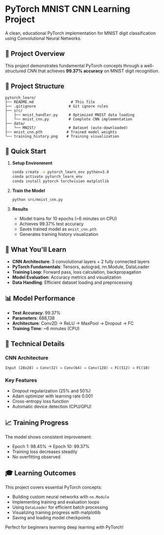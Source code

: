 # PyTorch MNIST CNN Learning Project

A clean, educational PyTorch implementation for MNIST digit classification using Convolutional Neural Networks.

## 🎯 Project Overview

This project demonstrates fundamental PyTorch concepts through a well-structured CNN that achieves **99.37% accuracy** on MNIST digit recognition.

## 📁 Project Structure

```
pytorch_learn/
├── README.md                 # This file
├── .gitignore               # Git ignore rules
├── src/
│   ├── mnist_handler.py     # Optimized MNIST data loading
│   └── mnist_cnn.py         # Complete CNN implementation
├── data/
│   └── MNIST/               # Dataset (auto-downloaded)
├── mnist_cnn.pth           # Trained model weights
└── training_history.png    # Training visualization
```

## 🚀 Quick Start

1. **Setup Environment**
   ```bash
   conda create -n pytorch_learn_env python=3.8
   conda activate pytorch_learn_env
   conda install pytorch torchvision matplotlib
   ```

2. **Train the Model**
   ```bash
   python src/mnist_cnn.py
   ```

3. **Results**
   - Model trains for 10 epochs (~6 minutes on CPU)
   - Achieves 99.37% test accuracy
   - Saves trained model as `mnist_cnn.pth`
   - Generates training history visualization

## 🧠 What You'll Learn

- **CNN Architecture**: 3 convolutional layers + 2 fully connected layers
- **PyTorch Fundamentals**: Tensors, autograd, nn.Module, DataLoader
- **Training Loop**: Forward pass, loss calculation, backpropagation
- **Model Evaluation**: Accuracy metrics and visualization
- **Data Handling**: Efficient dataset loading and preprocessing

## 📊 Model Performance

- **Test Accuracy**: 99.37%
- **Parameters**: 688,138
- **Architecture**: Conv2D → ReLU → MaxPool → Dropout → FC
- **Training Time**: ~6 minutes (CPU)

## 🔧 Technical Details

### CNN Architecture
```
Input (28x28) → Conv(32) → Conv(64) → Conv(128) → FC(512) → FC(10)
```

### Key Features
- Dropout regularization (25% and 50%)
- Adam optimizer with learning rate 0.001
- Cross-entropy loss function
- Automatic device detection (CPU/GPU)

## 📈 Training Progress

The model shows consistent improvement:
- Epoch 1: 98.45% → Epoch 10: 99.37%
- Training loss decreases steadily
- No overfitting observed

## 🎓 Learning Outcomes

This project covers essential PyTorch concepts:
- Building custom neural networks with `nn.Module`
- Implementing training and evaluation loops
- Using `DataLoader` for efficient batch processing
- Visualizing training progress with matplotlib
- Saving and loading model checkpoints

Perfect for beginners learning deep learning with PyTorch!